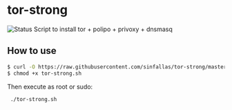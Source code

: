 # tor-strong

![Status](https://api.travis-ci.org/sinfallas/tor-strong.svg) 
Script to install tor + polipo + privoxy + dnsmasq

## How to use

```bash
$ curl -O https://raw.githubusercontent.com/sinfallas/tor-strong/master/tor-strong.sh
$ chmod +x tor-strong.sh
```
Then execute as root or sudo:

```bash
 ./tor-strong.sh
```
